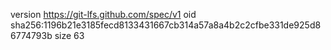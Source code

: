 version https://git-lfs.github.com/spec/v1
oid sha256:1196b21e3185fecd8133431667cb314a57a8a4b2c2cfbe331de925d86774793b
size 63
